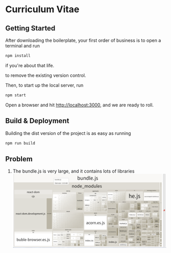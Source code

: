 # Curriculum Vitae

## Getting Started

After downloading the boilerplate, your first order of business is to open a terminal and run
```bash
npm install
```
if you're about that life.

to remove the existing version control.

Then, to start up the local server, run
```bash
npm start
```

Open a browser and hit [http://localhost:3000](http://localhost:3000), and we are ready to roll.

## Build & Deployment

Building the dist version of the project is as easy as running
```bash
npm run build
```
## Problem
1. The bundle.js is very large, and it contains lots of libraries
![bundle.js size](./pictures/bundle-size.PNG)
